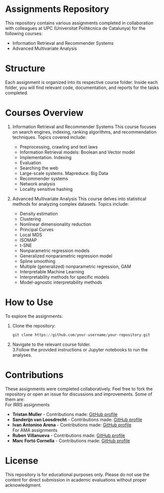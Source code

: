 # Assignments Repository

This repository contains various assignments completed in collaboration with colleagues at UPC (Universitat Politècnica de Catalunya) for the following courses:
- Information Retrieval and Recommender Systems
- Advanced Multivariate Analysis

# Structure

Each assignment is organized into its respective course folder. Inside each folder, you will find relevant code, documentation, and reports for the tasks completed.

# Courses Overview

1. Information Retrieval and Recommender Systems
   This course focuses on search engines, indexing, ranking algorithms, and recommendation techniques. Topics covered include:
      - Preprocessing, crawling and text laws
      - Information Retrieval models: Boolean and Vector model
      - Implementation. Indexing
      - Evaluation
      - Searching the web
      - Large-scale systems. Mapreduce. Big Data
      - Recommender systems
      - Network analysis
      - Locality sensitive hashing
  
2. Advanced Multivariate Analysis
   This course delves into statistical methods for analyzing complex datasets. Topics include:
      - Density estimation
      - Clustering
      - Nonlinear dimensionality reduction
      - Principal Curves
      - Local MDS
      - ISOMAP
      - t-SNE
      - Nonparametric regression models
      - Generalized nonparametric regression model
      - Spline smoothing
      - Multiple (generalized) nonparametric regression, GAM
      - Interpretable Machine Learning
      - Interpretability methods for specific models
      - Model-agnostic interpretability methods


# How to Use
To explore the assignments:
1. Clone the repository:  
      ```python
      git clone https://github.com/your-username/your-repository.git
      ```
2. Navigate to the relevant course folder.  
3.Follow the provided instructions or Jupyter notebooks to run the analyses.

# Contributions
These assignments were completed collaboratively. Feel free to fork the repository or open an issue for discussions and improvements. 
Some of them are:  
For IRRS assignments
   - **Tristan Muller** - Contributions made: [GitHub profile](https://github.com/Tristan-Muller)
   - **Sanderijn van Loosdrecht** - Contributions made: [GitHub profile](https://github.com/Sanderijn1804)
   - **Ivan Antonino Arena** - Contributions made: [GitHub profile](https://github.com/ivanarena)  
For AMA assignments
   - **Ruben Villanueva** - Contributions made: [GitHub profile](https://github.com/rubenVB01)
   - **Marc Fortó Cornella** - Contributions made: [GitHub profile](https://github.com/marcforto14)

# License
This repository is for educational purposes only. Please do not use the content for direct submission in academic evaluations without proper acknowledgment.

